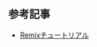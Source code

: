 ## 参考記事
- [Remixチュートリアル](https://remix.run/docs/en/main/start/tutorial#urlsearchparams-and-get-submissions)
